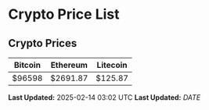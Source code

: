 # Crypto Price List

## Crypto Prices
| Bitcoin | Ethereum | Litecoin |
| ------- | -------- | -------- |
| $96598 | $2691.87 | $125.87 |
**Last Updated:** 2025-02-14 03:02 UTC
**Last Updated:** $DATE$
